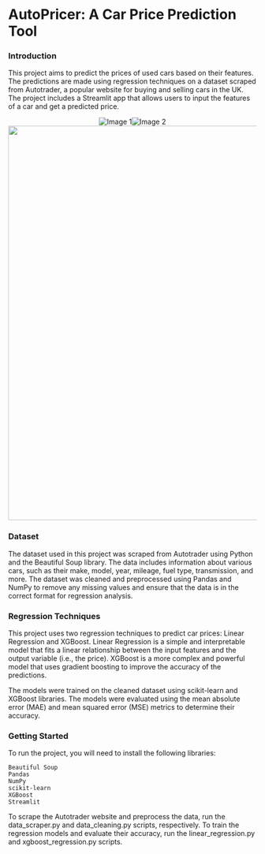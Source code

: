 # AutoPricer: A Car Price Prediction Tool



### Introduction



This project aims to predict the prices of used cars based on their features. The predictions are made using regression techniques on a dataset scraped from Autotrader, a popular website for buying and selling cars in the UK. The project includes a Streamlit app that allows users to input the features of a car and get a predicted price.

<div style="display: flex;justify-content:center;align-items: center;" >
  <img src="https://images.pexels.com/photos/315758/pexels-photo-315758.jpeg?auto=compress&cs=tinysrgb&w=1260&h=750&dpr=2"  alt="Image 1">
  <img src="https://images.pexels.com/photos/315758/pexels-photo-315758.jpeg?auto=compress&cs=tinysrgb&w=1260&h=750&dpr=2"  alt="Image 2">
</div>


<img src="https://images.pexels.com/photos/315758/pexels-photo-315758.jpeg?auto=compress&cs=tinysrgb&w=1260&h=750&dpr=2" width="800">

### Dataset

The dataset used in this project was scraped from Autotrader using Python and the Beautiful Soup library. The data includes information about various cars, such as their make, model, year, mileage, fuel type, transmission, and more. The dataset was cleaned and preprocessed using Pandas and NumPy to remove any missing values and ensure that the data is in the correct format for regression analysis.

### Regression Techniques

This project uses two regression techniques to predict car prices: Linear Regression and XGBoost. Linear Regression is a simple and interpretable model that fits a linear relationship between the input features and the output variable (i.e., the price). XGBoost is a more complex and powerful model that uses gradient boosting to improve the accuracy of the predictions.

The models were trained on the cleaned dataset using scikit-learn and XGBoost libraries. The models were evaluated using the mean absolute error (MAE) and mean squared error (MSE) metrics to determine their accuracy.

### Getting Started

To run the project, you will need to install the following libraries:

    Beautiful Soup
    Pandas
    NumPy
    scikit-learn
    XGBoost
    Streamlit

To scrape the Autotrader website and preprocess the data, run the data_scraper.py and data_cleaning.py scripts, respectively. To train the regression models and evaluate their accuracy, run the linear_regression.py and xgboost_regression.py scripts.